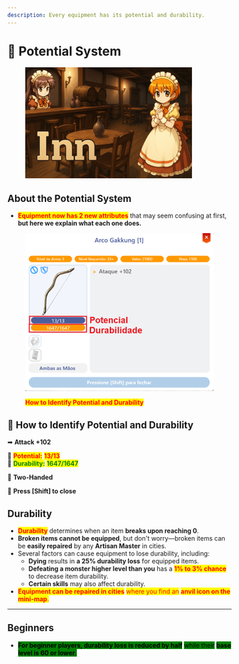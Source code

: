 ```yaml
---
description: Every equipment has its potential and durability.
---
```


# 💪 Potential System

<figure><img src="../.gitbook/assets/image (1) (1) (1) (1).png" alt="" width="375"><figcaption></figcaption></figure>

## **About the Potential System**

* <mark style="color:red;">**Equipment now has 2 new attributes**</mark> that may seem confusing at first, **but here we explain what each one does.**

<figure><img src="../.gitbook/assets/Poten.png" alt=""><figcaption><p><mark style="color:red;"><strong>How to Identify Potential and Durability</strong></mark></p></figcaption></figure>

## 📍 How to Identify Potential and Durability

➡ **Attack +102**

📌 <mark style="color:red;">**Potential:**</mark> <mark style="color:red;">**13/13**</mark>\
📌 <mark style="color:green;">**Durability:**</mark> <mark style="color:green;">**1647/1647**</mark>

👐 **Two-Handed**

🔹 **Press \[Shift] to close**

## **Durability**

* <mark style="color:red;">**Durability**</mark> determines when an item **breaks upon reaching 0**.
* **Broken items cannot be equipped**, but don't worry—broken items can be **easily repaired** by any **Artisan Master** in cities.
* Several factors can cause equipment to lose durability, including:
  * **Dying** results in **a 25% durability loss** for equipped items.
  * **Defeating a monster higher level than you** has a <mark style="color:red;">**1% to 3% chance**</mark> to decrease item durability.
  * **Certain skills** may also affect durability.
* <mark style="color:red;">**Equipment can be repaired in cities**</mark> <mark style="color:red;"></mark><mark style="color:red;">where you find an</mark> <mark style="color:red;"></mark><mark style="color:red;">**anvil icon on the mini-map**</mark><mark style="color:red;">.</mark>

***

## **Beginners**

* <mark style="background-color:green;">**For beginner players, durability loss is reduced by half**</mark> <mark style="background-color:green;"></mark><mark style="background-color:green;">while their</mark> <mark style="background-color:green;"></mark><mark style="background-color:green;">**base level is 60 or lower**</mark><mark style="background-color:green;">.</mark>
